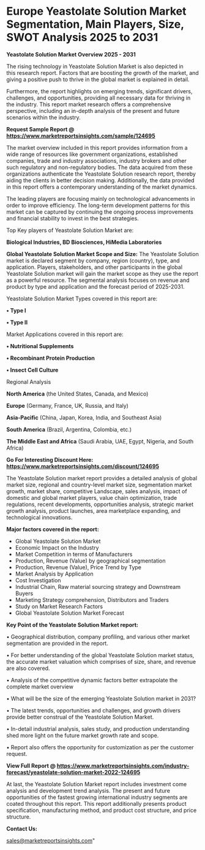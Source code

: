 # Europe Yeastolate Solution Market Segmentation, Main Players, Size, SWOT Analysis 2025 to 2031

<Strong> Yeastolate Solution Market Overview 2025 - 2031</strong>

The rising technology in Yeastolate Solution Market is also depicted in this research report. Factors that are boosting the growth of the market, and giving a positive push to thrive in the global market is explained in detail.

Furthermore, the report highlights on emerging trends, significant drivers, challenges, and opportunities, providing all necessary data for thriving in the industry. This report market research offers a comprehensive perspective, including an in-depth analysis of the present and future scenarios within the industry.

<strong>Request Sample Report @ <a href=https://www.marketreportsinsights.com/sample/124695>https://www.marketreportsinsights.com/sample/124695</a></strong>

The market overview included in this report provides information from a wide range of resources like government organizations, established companies, trade and industry associations, industry brokers and other such regulatory and non-regulatory bodies. The data acquired from these organizations authenticate the Yeastolate Solution research report, thereby aiding the clients in better decision making. Additionally, the data provided in this report offers a contemporary understanding of the market dynamics.

The leading players are focusing mainly on technological advancements in order to improve efficiency. The long-term development patterns for this market can be captured by continuing the ongoing process improvements and financial stability to invest in the best strategies.

Top Key players of Yeastolate Solution Market are:

<strong>Biological Industries, BD Biosciences, HiMedia Laboratories</strong>

<strong><b>Global Yeastolate Solution Market Scope and Size:</b></strong>
The Yeastolate Solution market is declared segment by company, region (country), type, and application. Players, stakeholders, and other participants in the global Yeastolate Solution market will gain the market scope as they use the report as a powerful resource. The segmental analysis focuses on revenue and product by type and application and the forecast period of 2025-2031.

Yeastolate Solution Market Types covered in this report are:

<strong>• Type I

• Type II</strong>

Market Applications covered in this report are:

<strong>• Nutritional Supplements

• Recombinant Protein Production

• Insect Cell Culture</strong> 

Regional Analysis

<strong>North America</strong> (the United States, Canada, and Mexico)

<strong>Europe</strong> (Germany, France, UK, Russia, and Italy)

<strong>Asia-Pacific</strong> (China, Japan, Korea, India, and Southeast Asia)

<strong>South America</strong> (Brazil, Argentina, Colombia, etc.)

<strong>The Middle East and Africa</strong> (Saudi Arabia, UAE, Egypt, Nigeria, and South Africa)

<strong>Go For Interesting Discount Here: <a href=https://www.marketreportsinsights.com/discount/124695>https://www.marketreportsinsights.com/discount/124695</a></strong>

The Yeastolate Solution market report provides a detailed analysis of global market size, regional and country-level market size, segmentation market growth, market share, competitive Landscape, sales analysis, impact of domestic and global market players, value chain optimization, trade regulations, recent developments, opportunities analysis, strategic market growth analysis, product launches, area marketplace expanding, and technological innovations.

<strong><b>Major factors covered in the report:</b></strong>
<ul>
  <li>Global Yeastolate Solution Market </li>
  <li>Economic Impact on the Industry</li>
  <li>Market Competition in terms of Manufacturers</li>
  <li>Production, Revenue (Value) by geographical segmentation</li>
  <li>Production, Revenue (Value), Price Trend by Type</li>
  <li>Market Analysis by Application</li>
  <li>Cost Investigation</li>
  <li>Industrial Chain, Raw material sourcing strategy and Downstream Buyers</li>
  <li>Marketing Strategy comprehension, Distributors and Traders</li>
  <li>Study on Market Research Factors</li>
  <li>Global Yeastolate Solution Market Forecast</li>
</ul>

<strong><b>Key Point of the Yeastolate Solution Market report:</b></strong>

• Geographical distribution, company profiling, and various other market segmentation are provided in the report.

• For better understanding of the global Yeastolate Solution market status, the accurate market valuation which comprises of size, share, and revenue are also covered.

• Analysis of the competitive dynamic factors better extrapolate the complete market overview

• What will be the size of the emerging Yeastolate Solution market in 2031?

• The latest trends, opportunities and challenges, and growth drivers provide better construal of the Yeastolate Solution Market.

• In-detail industrial analysis, sales study, and production understanding shed more light on the future market growth rate and scope.

• Report also offers the opportunity for customization as per the customer request.

<strong><b>View Full Report @ <a href=https://www.marketreportsinsights.com/industry-forecast/yeastolate-solution-market-2022-124695>https://www.marketreportsinsights.com/industry-forecast/yeastolate-solution-market-2022-124695</a></b></strong>


At last, the Yeastolate Solution Market report includes investment come analysis and development trend analysis. The present and future opportunities of the fastest growing international industry segments are coated throughout this report. This report additionally presents product specification, manufacturing method, and product cost structure, and price structure.

<strong>Contact Us:</strong>

sales@marketreportsinsights.com"

